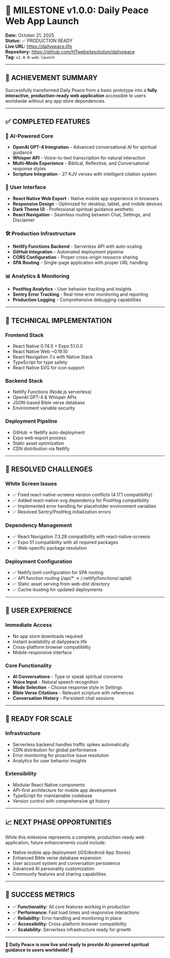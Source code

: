 # 🚀 MILESTONE v1.0.0: Daily Peace Web App Launch

**Date:** October 21, 2025  
**Status:** ✅ PRODUCTION READY  
**Live URL:** https://dailypeace.life  
**Repository:** https://github.com/HTwebsitesolution/dailypeace  
**Tag:** `v1.0.0-web-launch`

---

## 🎯 **ACHIEVEMENT SUMMARY**

Successfully transformed Daily Peace from a basic prototype into a **fully interactive, production-ready web application** accessible to users worldwide without any app store dependencies.

---

## ✅ **COMPLETED FEATURES**

### 🤖 **AI-Powered Core**
- **OpenAI GPT-4 Integration** - Advanced conversational AI for spiritual guidance
- **Whisper API** - Voice-to-text transcription for natural interaction
- **Multi-Mode Experience** - Biblical, Reflective, and Conversational response styles
- **Scripture Integration** - 27 KJV verses with intelligent citation system

### 📱 **User Interface**
- **React Native Web Export** - Native mobile app experience in browsers
- **Responsive Design** - Optimized for desktop, tablet, and mobile devices
- **Dark Theme UI** - Professional spiritual guidance aesthetic
- **React Navigation** - Seamless routing between Chat, Settings, and Disclaimer

### 🛠️ **Production Infrastructure**
- **Netlify Functions Backend** - Serverless API with auto-scaling
- **GitHub Integration** - Automated deployment pipeline
- **CORS Configuration** - Proper cross-origin resource sharing
- **SPA Routing** - Single-page application with proper URL handling

### 📊 **Analytics & Monitoring**
- **PostHog Analytics** - User behavior tracking and insights
- **Sentry Error Tracking** - Real-time error monitoring and reporting
- **Production Logging** - Comprehensive debugging capabilities

---

## 🔧 **TECHNICAL IMPLEMENTATION**

### **Frontend Stack**
- React Native 0.74.5 + Expo 51.0.0
- React Native Web ~0.19.10
- React Navigation 7.x with Native Stack
- TypeScript for type safety
- React Native SVG for icon support

### **Backend Stack**
- Netlify Functions (Node.js serverless)
- OpenAI GPT-4 & Whisper APIs
- JSON-based Bible verse database
- Environment variable security

### **Deployment Pipeline**
- GitHub → Netlify auto-deployment
- Expo web export process
- Static asset optimization
- CDN distribution via Netlify

---

## 🐛 **RESOLVED CHALLENGES**

### **White Screen Issues**
- ✅ Fixed react-native-screens version conflicts (4.17.1 compatibility)
- ✅ Added react-native-svg dependency for PostHog compatibility
- ✅ Implemented error handling for placeholder environment variables
- ✅ Resolved Sentry/PostHog initialization errors

### **Dependency Management**
- ✅ React Navigation 7.3.28 compatibility with react-native-screens
- ✅ Expo 51 compatibility with all required packages
- ✅ Web-specific package resolution

### **Deployment Configuration**
- ✅ Netlify.toml configuration for SPA routing
- ✅ API function routing (/api/* → /.netlify/functions/:splat)
- ✅ Static asset serving from web-dist directory
- ✅ Cache-busting for updated deployments

---

## 🌟 **USER EXPERIENCE**

### **Immediate Access**
- No app store downloads required
- Instant availability at dailypeace.life
- Cross-platform browser compatibility
- Mobile-responsive interface

### **Core Functionality**
- **AI Conversations** - Type or speak spiritual concerns
- **Voice Input** - Natural speech recognition
- **Mode Selection** - Choose response style in Settings
- **Bible Verse Citations** - Relevant scripture with references
- **Conversation History** - Persistent chat sessions

---

## 🚀 **READY FOR SCALE**

### **Infrastructure**
- Serverless backend handles traffic spikes automatically
- CDN distribution for global performance
- Error monitoring for proactive issue resolution
- Analytics for user behavior insights

### **Extensibility**
- Modular React Native components
- API-first architecture for mobile app development
- TypeScript for maintainable codebase
- Version control with comprehensive git history

---

## 📈 **NEXT PHASE OPPORTUNITIES**

While this milestone represents a complete, production-ready web application, future enhancements could include:

- Native mobile app deployment (iOS/Android App Stores)
- Enhanced Bible verse database expansion
- User account system and conversation persistence
- Advanced AI personality customization
- Community features and sharing capabilities

---

## 🎯 **SUCCESS METRICS**

- ✅ **Functionality:** All core features working in production
- ✅ **Performance:** Fast load times and responsive interactions  
- ✅ **Reliability:** Error handling and monitoring in place
- ✅ **Accessibility:** Cross-platform browser compatibility
- ✅ **Scalability:** Serverless infrastructure ready for growth

---

**🌟 Daily Peace is now live and ready to provide AI-powered spiritual guidance to users worldwide! 🙏**